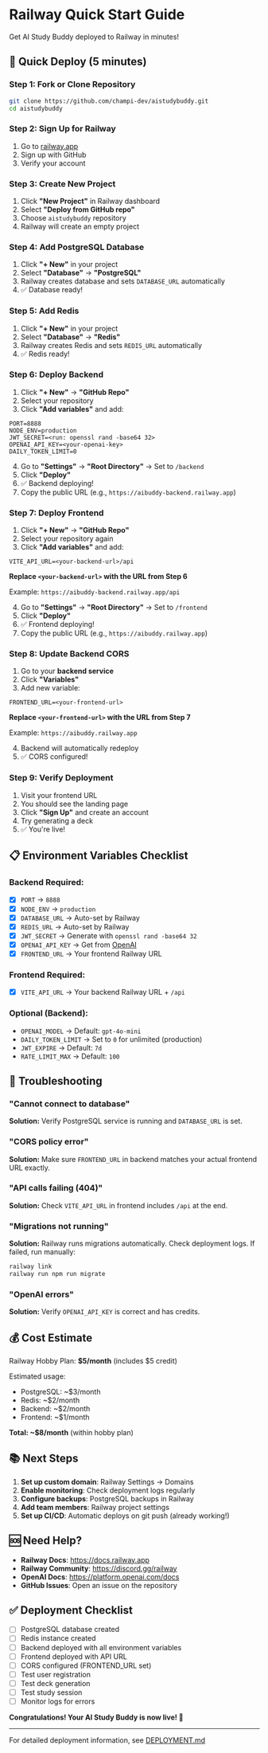 # Railway Quick Start Guide

Get AI Study Buddy deployed to Railway in minutes!

## 🚀 Quick Deploy (5 minutes)

### Step 1: Fork or Clone Repository
```bash
git clone https://github.com/champi-dev/aistudybuddy.git
cd aistudybuddy
```

### Step 2: Sign Up for Railway
1. Go to [railway.app](https://railway.app)
2. Sign up with GitHub
3. Verify your account

### Step 3: Create New Project
1. Click **"New Project"** in Railway dashboard
2. Select **"Deploy from GitHub repo"**
3. Choose `aistudybuddy` repository
4. Railway will create an empty project

### Step 4: Add PostgreSQL Database
1. Click **"+ New"** in your project
2. Select **"Database"** → **"PostgreSQL"**
3. Railway creates database and sets `DATABASE_URL` automatically
4. ✅ Database ready!

### Step 5: Add Redis
1. Click **"+ New"** in your project
2. Select **"Database"** → **"Redis"**
3. Railway creates Redis and sets `REDIS_URL` automatically
4. ✅ Redis ready!

### Step 6: Deploy Backend
1. Click **"+ New"** → **"GitHub Repo"**
2. Select your repository
3. Click **"Add variables"** and add:

```env
PORT=8888
NODE_ENV=production
JWT_SECRET=<run: openssl rand -base64 32>
OPENAI_API_KEY=<your-openai-key>
DAILY_TOKEN_LIMIT=0
```

4. Go to **"Settings"** → **"Root Directory"** → Set to `/backend`
5. Click **"Deploy"**
6. ✅ Backend deploying!
7. Copy the public URL (e.g., `https://aibuddy-backend.railway.app`)

### Step 7: Deploy Frontend
1. Click **"+ New"** → **"GitHub Repo"**
2. Select your repository again
3. Click **"Add variables"** and add:

```env
VITE_API_URL=<your-backend-url>/api
```

**Replace `<your-backend-url>` with the URL from Step 6**

Example: `https://aibuddy-backend.railway.app/api`

4. Go to **"Settings"** → **"Root Directory"** → Set to `/frontend`
5. Click **"Deploy"**
6. ✅ Frontend deploying!
7. Copy the public URL (e.g., `https://aibuddy.railway.app`)

### Step 8: Update Backend CORS
1. Go to your **backend service**
2. Click **"Variables"**
3. Add new variable:

```env
FRONTEND_URL=<your-frontend-url>
```

**Replace `<your-frontend-url>` with the URL from Step 7**

Example: `https://aibuddy.railway.app`

4. Backend will automatically redeploy
5. ✅ CORS configured!

### Step 9: Verify Deployment
1. Visit your frontend URL
2. You should see the landing page
3. Click **"Sign Up"** and create an account
4. Try generating a deck
5. ✅ You're live!

## 📋 Environment Variables Checklist

### Backend Required:
- [x] `PORT` → `8888`
- [x] `NODE_ENV` → `production`
- [x] `DATABASE_URL` → Auto-set by Railway
- [x] `REDIS_URL` → Auto-set by Railway
- [x] `JWT_SECRET` → Generate with `openssl rand -base64 32`
- [x] `OPENAI_API_KEY` → Get from [OpenAI](https://platform.openai.com)
- [x] `FRONTEND_URL` → Your frontend Railway URL

### Frontend Required:
- [x] `VITE_API_URL` → Your backend Railway URL + `/api`

### Optional (Backend):
- `OPENAI_MODEL` → Default: `gpt-4o-mini`
- `DAILY_TOKEN_LIMIT` → Set to `0` for unlimited (production)
- `JWT_EXPIRE` → Default: `7d`
- `RATE_LIMIT_MAX` → Default: `100`

## 🔧 Troubleshooting

### "Cannot connect to database"
**Solution:** Verify PostgreSQL service is running and `DATABASE_URL` is set.

### "CORS policy error"
**Solution:** Make sure `FRONTEND_URL` in backend matches your actual frontend URL exactly.

### "API calls failing (404)"
**Solution:** Check `VITE_API_URL` in frontend includes `/api` at the end.

### "Migrations not running"
**Solution:** Railway runs migrations automatically. Check deployment logs. If failed, run manually:
```bash
railway link
railway run npm run migrate
```

### "OpenAI errors"
**Solution:** Verify `OPENAI_API_KEY` is correct and has credits.

## 💰 Cost Estimate

Railway Hobby Plan: **$5/month** (includes $5 credit)

Estimated usage:
- PostgreSQL: ~$3/month
- Redis: ~$2/month
- Backend: ~$2/month
- Frontend: ~$1/month

**Total: ~$8/month** (within hobby plan)

## 📚 Next Steps

1. **Set up custom domain**: Railway Settings → Domains
2. **Enable monitoring**: Check deployment logs regularly
3. **Configure backups**: PostgreSQL backups in Railway
4. **Add team members**: Railway project settings
5. **Set up CI/CD**: Automatic deploys on git push (already working!)

## 🆘 Need Help?

- **Railway Docs**: https://docs.railway.app
- **Railway Community**: https://discord.gg/railway
- **OpenAI Docs**: https://platform.openai.com/docs
- **GitHub Issues**: Open an issue on the repository

## ✅ Deployment Checklist

- [ ] PostgreSQL database created
- [ ] Redis instance created
- [ ] Backend deployed with all environment variables
- [ ] Frontend deployed with API URL
- [ ] CORS configured (FRONTEND_URL set)
- [ ] Test user registration
- [ ] Test deck generation
- [ ] Test study session
- [ ] Monitor logs for errors

**Congratulations! Your AI Study Buddy is now live! 🎉**

---

For detailed deployment information, see [DEPLOYMENT.md](./DEPLOYMENT.md)
